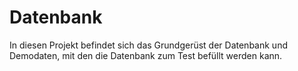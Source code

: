 # Datenbank
In diesen Projekt befindet sich das Grundgerüst der Datenbank und Demodaten, mit den die Datenbank zum Test befüllt werden kann.
